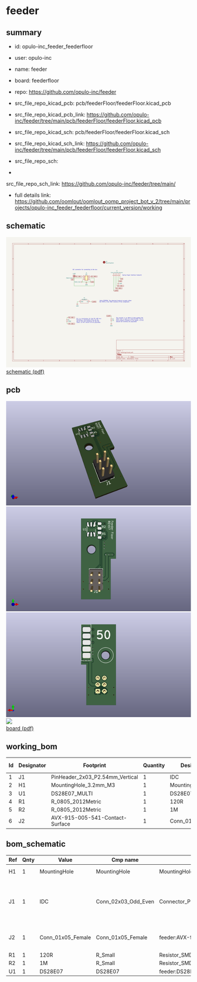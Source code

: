 # feeder
 
## summary 
* id: opulo-inc_feeder_feederfloor
* user: opulo-inc
* name: feeder
* board: feederfloor
* repo: https://github.com/opulo-inc/feeder
* src_file_repo_kicad_pcb: pcb/feederFloor/feederFloor.kicad_pcb
* src_file_repo_kicad_pcb_link: https://github.com/opulo-inc/feeder/tree/main/pcb/feederFloor/feederFloor.kicad_pcb
* src_file_repo_kicad_sch: pcb/feederFloor/feederFloor.kicad_sch
* src_file_repo_kicad_sch_link: https://github.com/opulo-inc/feeder/tree/main/pcb/feederFloor/feederFloor.kicad_sch

* src_file_repo_sch: 
*
 src_file_repo_sch_link: https://github.com/opulo-inc/feeder/tree/main/
* full details link: https://github.com/oomlout/oomlout_oomp_project_bot_v_2/tree/main/projects/opulo-inc_feeder_feederfloor/current_version/working  

## schematic  
![](working_schematic_600.png)  
[schematic (pdf)](working_schematic.pdf)  

## pcb  
![](working_3d_600.png) 
![](working_3d_front_600.png)  
![](working_3d_back_600.png)  
![](working_600.png)  
[board (pdf)](working.pdf)  

## working_bom
| Id | Designator | Footprint | Quantity | Designation | Supplier and ref |  | None | 
| --- | --- | --- | --- | --- | --- | --- | --- | 
| 1 | J1 | PinHeader_2x03_P2.54mm_Vertical | 1 | IDC |  |  | [''] | 
| 2 | H1 | MountingHole_3.2mm_M3 | 1 | MountingHole |  |  | [''] | 
| 3 | U1 | DS28E07_MULTI | 1 | DS28E07 |  |  | [''] | 
| 4 | R1 | R_0805_2012Metric | 1 | 120R |  |  | [''] | 
| 5 | R2 | R_0805_2012Metric | 1 | 1M |  |  | [''] | 
| 6 | J2 | AVX-915-005-541-Contact-Surface | 1 | Conn_01x05_Female |  |  | [''] | 


## bom_schematic
| Ref | Qnty | Value | Cmp name | Footprint | Description | Vendor | DNP | 
| --- | --- | --- | --- | --- | --- | --- | --- | 
| H1 | 1 | MountingHole | MountingHole | MountingHole:MountingHole_3.2mm_M3 | Mounting Hole without connection |  |  | 
| J1 | 1 | IDC | Conn_02x03_Odd_Even | Connector_PinHeader_2.54mm:PinHeader_2x03_P2.54mm_Vertical | Generic connector, double row, 02x03, odd/even pin numbering scheme (row 1 odd numbers, row 2 even numbers), script generated (kicad-library-utils/schlib/autogen/connector/) |  |  | 
| J2 | 1 | Conn_01x05_Female | Conn_01x05_Female | feeder:AVX-915-005-541-Contact-Surface | Generic connector, single row, 01x05, script generated (kicad-library-utils/schlib/autogen/connector/) |  |  | 
| R1 | 1 | 120R | R_Small | Resistor_SMD:R_0805_2012Metric | Resistor, small symbol |  |  | 
| R2 | 1 | 1M | R_Small | Resistor_SMD:R_0805_2012Metric | Resistor, small symbol |  |  | 
| U1 | 1 | DS28E07 | DS28E07 | feeder:DS28E07_MULTI |  |  |  | 



